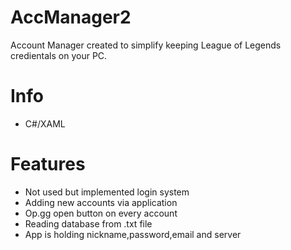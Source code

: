 # AccManager2
Account Manager created to simplify keeping League of Legends credientals on your PC. 

# Info
- C#/XAML

# Features
- Not used but implemented login system
- Adding new accounts via application
- Op.gg open button on every account
- Reading database from .txt file
- App is holding nickname,password,email and server

